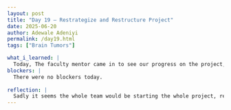 ```yaml
---
layout: post
title: "Day 19 – Restrategize and Restructure Project"
date: 2025-06-20
author: Adewale Adeniyi
permalink: /day19.html
tags: ["Brain Tumors"]

what_i_learned: |
  Today, The faculty mentor came in to see our progress on the project, and he did alot of fine tuning which was needed, intially we wanted to create a module on some trained transcriptomic data in relation to genetic biomarkers of brain tumor, which would ultimately tell if a tumor is a tumor or if it is a false reading and just a regular tissue or cell, but our faculty mentor corrected us, so now our project won't be only telling us if a tumor is actually a tumor or false reading but it would also be classifying it as either benign or malignant, basically saying if it is cancerous in nature or non-cancerous which is honestly more efficient that just telling if it is a tumor or not, this would revolutionise brain tumor studies, prognosis, diagnosis and treatment.
blockers: |
  There were no blockers today.
 
reflection: |
  Sadly it seems the whole team would be starting the whole project, research and gathering data sets because our collection of data wasn't complete which won't give our final desired outcome, So I and my team would be making research and finding data sets for the efficiency of this project during the weekend. Hopefully by Monday we would be back on track and have more data, and solid work. I would have to draft another introduction to relate with the modifications to the project.
---
```

